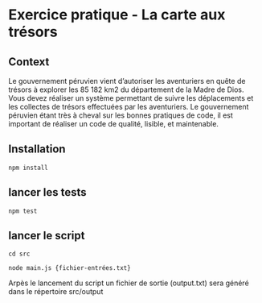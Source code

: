 # Exercice pratique - La carte aux trésors
## Context
Le gouvernement péruvien vient d’autoriser les aventuriers en quête de trésors à explorer les 85 182
km2 du département de la Madre de Dios. Vous devez réaliser un système permettant de suivre les
déplacements et les collectes de trésors effectuées par les aventuriers. Le gouvernement péruvien
étant très à cheval sur les bonnes pratiques de code, il est important de réaliser un code de qualité,
lisible, et maintenable.

## Installation
`npm install` 

## lancer les tests 
`npm test`

## lancer le script
`cd src` 

`node main.js {fichier-entrées.txt}` 

Arpès le lancement du script un fichier de sortie (output.txt) sera généré dans le répertoire src/output
